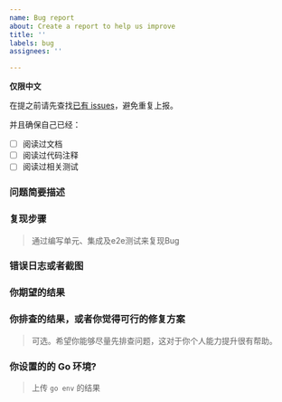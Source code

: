 ```yaml
---
name: Bug report
about: Create a report to help us improve
title: ''
labels: bug
assignees: ''

---
```


**仅限中文**

在提之前请先查找[已有 issues](https://github.com/ecodeclub/ginx/issues)，避免重复上报。

并且确保自己已经：
- [ ] 阅读过文档
- [ ] 阅读过代码注释
- [ ] 阅读过相关测试

### 问题简要描述

### 复现步骤
> 通过编写单元、集成及e2e测试来复现Bug 

### 错误日志或者截图

### 你期望的结果

### 你排查的结果，或者你觉得可行的修复方案
> 可选。希望你能够尽量先排查问题，这对于你个人能力提升很有帮助。

### 你设置的的 Go 环境?
> 上传 `go env` 的结果